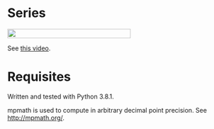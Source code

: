 # Series
<img src="/series0/tex/5bbe2b647a83641d3133e7d37ee256e4.svg?invert_in_darkmode&sanitize=true" align=middle width=277.62563399999993pt height=21.18721440000001pt/>

See [this video](https://youtu.be/opeW_1aG2sU).

# Requisites
Written and tested with Python 3.8.1.

mpmath is used to compute in arbitrary decimal point precision. See http://mpmath.org/.

